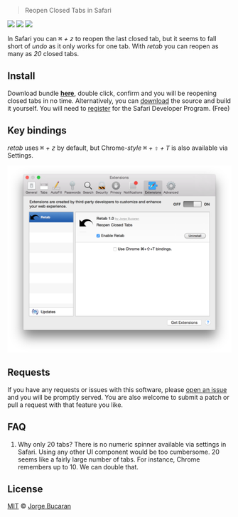 > Reopen Closed Tabs in Safari

![](https://img.shields.io/badge/Re-Tab-dd00ee.svg?style=flat-square)
![](https://img.shields.io/badge/Safari-Extension-0000ee.svg?style=flat-square)
![](https://img.shields.io/badge/License-MIT-303030.svg?style=flat-square)

In Safari you can _<kbd>⌘</kbd> + <kbd>z</kbd>_ to reopen the last closed tab, but it seems to fall short of _undo_ as it only works for one tab. With _retab_ you can reopen as many as _20_ closed tabs.

## Install

Download bundle [**here**][bundle], double click, confirm and you will be reopening closed tabs in no time. Alternatively, you can [download][zip] the source and build it yourself. You will need to [register](https://developer.apple.com/programs/safari/) for the Safari Developer Program. (Free)

## Key bindings

_retab_ uses _<kbd>⌘</kbd> + <kbd>z</kbd>_ by default, but Chrome-_style_ _<kbd>⌘</kbd> + <kbd>⇧</kbd> + <kbd>T</kbd>_ is also available via Settings.

![](settings.png)

## Requests
If you have any requests or issues with this software, please [open an issue][issues] and you will be promptly served. You are also welcome to submit a patch or pull a request with that feature you like.

## FAQ
1. Why only 20 tabs?
There is no numeric spinner available via settings in Safari. Using any other UI component would be too cumbersome. 20 seems like a fairly large number of tabs. For instance, Chrome remembers up to 10. We can double that.

## License

[MIT](http://opensource.org/licenses/MIT) © [Jorge Bucaran](http://bucaran.me)

[bundle]: https://github.com/bucaran/retab/blob/master/retab.safariextz?raw=true
[zip]: https://github.com/bucaran/retab/archive/master.zip
[issues]: https://github.com/bucaran/retab/issues
